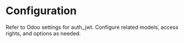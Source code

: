# Configuration

Refer to Odoo settings for auth_jwt. Configure related models, access rights, and options as needed.
